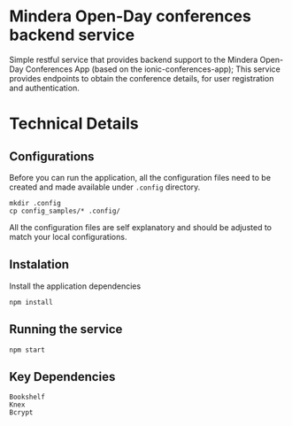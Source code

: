 Mindera Open-Day conferences backend service
===============

Simple restful service that provides backend support to the Mindera Open-Day Conferences App (based on the ionic-conferences-app); This service provides endpoints to obtain the conference details, for user registration and authentication.

Technical Details
=================

Configurations
--------------
Before you can run the application, all the configuration files need to be created and made available under `.config` directory.

    mkdir .config
    cp config_samples/* .config/
    
All the configuration files are self explanatory and should be adjusted to match your local configurations.


Instalation
------------
Install the application dependencies

    npm install
    
Running the service
-------------------   

    npm start
    
    
Key Dependencies
------------
    Bookshelf
    Knex
    Bcrypt
    
    